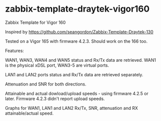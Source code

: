 # zabbix-template-draytek-vigor160
Zabbix Template for Vigor 160

Inspired by https://github.com/seangordon/Zabbix-Template-Draytek-130

Tested on a Vigor 165 with firmware 4.2.3. Should work on the 166 too.

Features:

WAN1, WAN3, WAN4 and WAN5 status and Rx/Tx data are retrieved.
WAN1 is the physical xDSL port, WAN3-5 are virtual ports.

LAN1 and LAN2 ports status and Rx/Tx data are retrieved separately.

Attenuation and SNR for both directions.

Attainable and actual dowload/upload speeds - using firmware 4.2.5 or later. Firmware 4.2.3 didn't report upload speeds.

Graphs for WAN1, LAN1 and LAN2 Rx/Tx, SNR, attenuation and RX
attainable/actual speed.
